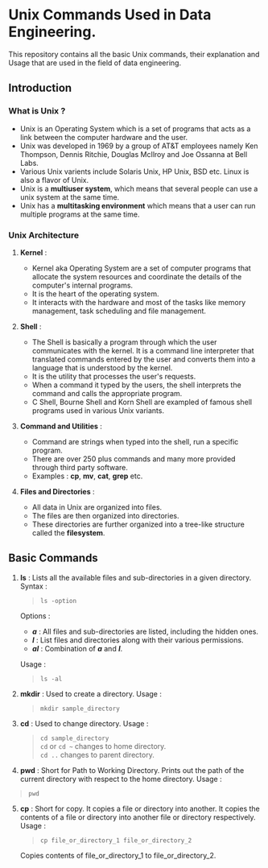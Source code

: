 # Unix Commands Used in Data Engineering.
This repository contains all the basic Unix commands, their explanation and Usage that are used in the field of data engineering. 

## Introduction
### What is Unix ? 
- Unix is an Operating System which is a set of programs that acts as a link between the computer hardware and the user. 
- Unix was developed in 1969 by a group of AT&T employees namely Ken Thompson, Dennis Ritchie, Douglas McIlroy and Joe Ossanna at Bell Labs. 
- Various Unix varients include Solaris Unix, HP Unix, BSD etc. Linux is also a flavor of Unix. 
- Unix is a **multiuser system**, which means that several people can use a unix system at the same time. 
- Unix has a **multitasking environment** which means that a user can run multiple programs at the same time. 

### Unix Architecture
1. **Kernel** : 
	- Kernel aka Operating System are a set of computer programs that allocate the system resources and coordinate the details of the computer's internal programs. 
	- It is the heart of the operating system. 
	- It interacts with the hardware and most of the tasks like memory management, task scheduling and file management. 

2. **Shell** : 
	-  The Shell is basically a program through which the user communicates with the kernel. It is a command line interpreter that translated commands entered by the user and converts them into a language that is understood by the kernel. 
	- It is the utility that processes the user's requests.
	- When a command it typed by the users, the shell interprets the command and calls the appropriate program. 
	- C Shell, Bourne Shell and Korn Shell are exampled of famous shell programs used in various Unix variants. 

3. **Command and Utilities** : 
	- Command are strings when typed into the shell, run a specific program. 
	- There are over 250 plus commands and many more provided through third party software. 
	- Examples : **cp**, **mv**, **cat**, **grep** etc. 

4. **Files and Directories** : 
	- All data in Unix are organized into files. 
	- The files are then organized into directories. 
	- These directories are further organized into a tree-like structure called the **filesystem**.
	
## Basic Commands
1. **ls** : 
	Lists all the available files and sub-directories in a given directory. 
	Syntax : 
	> `ls -option`

	Options : 
	- ***a*** : All files and sub-directories are listed, including the hidden ones. 
	- ***l*** : List files and directories along with their various permissions. 
	- ***al*** : Combination of ***a*** and ***l***. 

	Usage : 
	> `ls -al`

2. **mkdir** : 
	Used to create a directory. 
	Usage : 
	> `mkdir sample_directory`

3. **cd** : 
	Used to change directory. 
	Usage : 
	> `cd sample_directory` <br />
	`cd` or `cd ~` changes to home directory.<br /> 
	`cd ..` changes to parent directory. 

4. **pwd** : 
Short for Path to Working Directory. Prints out the path of the current directory with respect to the home directory. 
Usage : 
> `pwd`

5.  **cp** : 
	Short for copy. It copies a file or directory into another. It copies the contents of a file or directory into another file or directory respectively.  
	Usage : 
	> `cp file_or_directory_1 file_or_directory_2`

	Copies contents of file_or_directory_1 to file_or_directory_2.

